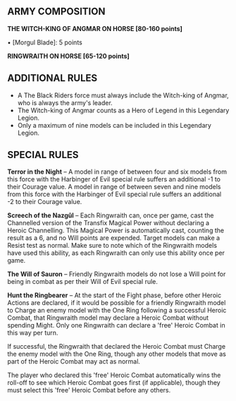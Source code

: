 ﻿## ARMY COMPOSITION

<div class="unitCard" markdown>

**THE WITCH-KING OF ANGMAR ON HORSE [80-160 points]**

• [Morgul Blade]: 5 points  

**RINGWRAITH ON HORSE [65-120 points]**

</div>

## ADDITIONAL RULES

- A The Black Riders force must always include the Witch-king of Angmar, who is always the army's leader.
- The Witch-king of Angmar counts as a Hero of Legend in this Legendary Legion.
- Only a maximum of nine models can be included in this Legendary Legion.

## SPECIAL RULES

**Terror in the Night** – A model in range of between four and six models from this force with the Harbinger of Evil special rule suffers an additional -1 to their Courage value. A model in range of between seven and nine models from this force with the Harbinger of Evil special rule suffers an additional -2 to their Courage value.

**Screech of the Nazgûl** – Each Ringwraith can, once per game, cast the Channelled version of the Transfix Magical Power without declaring a Heroic Channelling. This Magical Power is automatically cast, counting the result as a 6, and no Will points are expended. Target models can make a Resist test as normal. Make sure to note which of the Ringwraith models have used this ability, as each Ringwraith can only use this ability once per game.

**The Will of Sauron** – Friendly Ringwraith models do not lose a Will point for being in combat as per their Will of Evil special rule.

**Hunt the Ringbearer** – At the start of the Fight phase, before other Heroic Actions are declared, if it would be possible for a friendly Ringwraith model to Charge an enemy model with the One Ring following a successful Heroic Combat, that Ringwraith model may declare a Heroic Combat without spending Might. Only one Ringwraith can declare a 'free' Heroic Combat in this way per turn.

If successful, the Ringwraith that declared the Heroic Combat must Charge the enemy model with the One Ring, though any other models that move as part of the Heroic Combat may act as normal. 

The player who declared this 'free' Heroic Combat automatically wins the roll-off to see which Heroic Combat goes first (if applicable), though they must select this 'free' Heroic Combat before any others.

